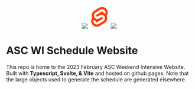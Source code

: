 <div align="center">
  <img width="55" src="https://raw.githubusercontent.com/gilbarbara/logos/master/logos/typescript-icon.svg"/>
  <img width="55" src="https://raw.githubusercontent.com/sveltejs/branding/master/svelte-logo.svg"/>
  <img width="55" src="https://vitejs.dev/logo.svg"/>
</div>

# ASC WI Schedule Website

This repo is home to the 2023 February ASC Weekend Intensive Website. Built with **Typescript, Svelte, & Vite** and hosted on github pages.
Note that the large objects used to generate the schedule are generated elsewhere.